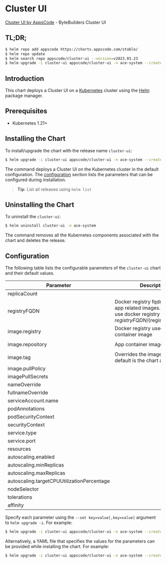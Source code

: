 # Cluster UI

[Cluster UI by AppsCode](https://github.com/bytebuilders) - ByteBuilders Cluster UI

## TL;DR;

```bash
$ helm repo add appscode https://charts.appscode.com/stable/
$ helm repo update
$ helm search repo appscode/cluster-ui --version=v2023.03.23
$ helm upgrade -i cluster-ui appscode/cluster-ui -n ace-system --create-namespace --version=v2023.03.23
```

## Introduction

This chart deploys a Cluster UI on a [Kubernetes](http://kubernetes.io) cluster using the [Helm](https://helm.sh) package manager.

## Prerequisites

- Kubernetes 1.21+

## Installing the Chart

To install/upgrade the chart with the release name `cluster-ui`:

```bash
$ helm upgrade -i cluster-ui appscode/cluster-ui -n ace-system --create-namespace --version=v2023.03.23
```

The command deploys a Cluster UI on the Kubernetes cluster in the default configuration. The [configuration](#configuration) section lists the parameters that can be configured during installation.

> **Tip**: List all releases using `helm list`

## Uninstalling the Chart

To uninstall the `cluster-ui`:

```bash
$ helm uninstall cluster-ui -n ace-system
```

The command removes all the Kubernetes components associated with the chart and deletes the release.

## Configuration

The following table lists the configurable parameters of the `cluster-ui` chart and their default values.

|                 Parameter                  |                                                             Description                                                              |         Default         |
|--------------------------------------------|--------------------------------------------------------------------------------------------------------------------------------------|-------------------------|
| replicaCount                               |                                                                                                                                      | <code>1</code>          |
| registryFQDN                               | Docker registry fqdn used to pull app related images. Set this to use docker registry hosted at ${registryFQDN}/${registry}/${image} | <code>ghcr.io</code>    |
| image.registry                             | Docker registry used to pull app container image                                                                                     | <code>appscode</code>   |
| image.repository                           | App container image                                                                                                                  | <code>cluster-ui</code> |
| image.tag                                  | Overrides the image tag whose default is the chart appVersion.                                                                       | <code>""</code>         |
| image.pullPolicy                           |                                                                                                                                      | <code>Always</code>     |
| imagePullSecrets                           |                                                                                                                                      | <code>[]</code>         |
| nameOverride                               |                                                                                                                                      | <code>""</code>         |
| fullnameOverride                           |                                                                                                                                      | <code>""</code>         |
| serviceAccount.name                        |                                                                                                                                      | <code>""</code>         |
| podAnnotations                             |                                                                                                                                      | <code>{}</code>         |
| podSecurityContext                         |                                                                                                                                      | <code>{}</code>         |
| securityContext                            |                                                                                                                                      | <code>{}</code>         |
| service.type                               |                                                                                                                                      | <code>ClusterIP</code>  |
| service.port                               |                                                                                                                                      | <code>80</code>         |
| resources                                  |                                                                                                                                      | <code>{}</code>         |
| autoscaling.enabled                        |                                                                                                                                      | <code>false</code>      |
| autoscaling.minReplicas                    |                                                                                                                                      | <code>1</code>          |
| autoscaling.maxReplicas                    |                                                                                                                                      | <code>100</code>        |
| autoscaling.targetCPUUtilizationPercentage |                                                                                                                                      | <code>80</code>         |
| nodeSelector                               |                                                                                                                                      | <code>{}</code>         |
| tolerations                                |                                                                                                                                      | <code>[]</code>         |
| affinity                                   |                                                                                                                                      | <code>{}</code>         |


Specify each parameter using the `--set key=value[,key=value]` argument to `helm upgrade -i`. For example:

```bash
$ helm upgrade -i cluster-ui appscode/cluster-ui -n ace-system --create-namespace --version=v2023.03.23 --set replicaCount=1
```

Alternatively, a YAML file that specifies the values for the parameters can be provided while
installing the chart. For example:

```bash
$ helm upgrade -i cluster-ui appscode/cluster-ui -n ace-system --create-namespace --version=v2023.03.23 --values values.yaml
```
